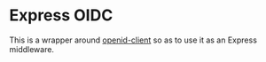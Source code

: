 # Express OIDC

This is a wrapper around [openid-client](https://www.npmjs.com/package/openid-client) so as to use it as an Express middleware.
